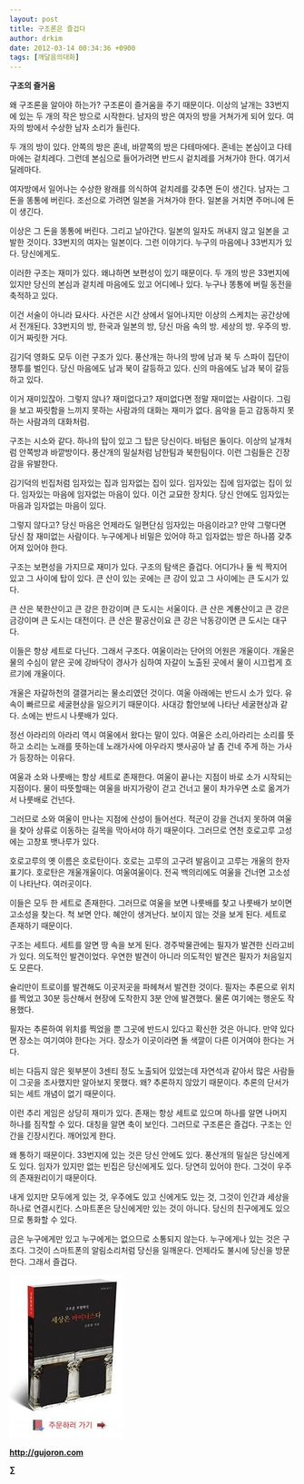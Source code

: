 ```yaml
---
layout: post
title: 구조론은 즐겁다
author: drkim
date: 2012-03-14 00:34:36 +0900
tags: [깨달음의대화]
---
```

  
**구조의 즐거움**

왜 구조론을 알아야 하는가? 구조론이 즐거움을 주기 때문이다. 이상의 날개는 33번지에 있는 두 개의 작은 방으로 시작한다. 남자의 방은 여자의 방을 거쳐가게 되어 있다. 여자의 방에서 수상한 남자 소리가 들린다. 

두 개의 방이 있다. 안쪽의 방은 혼네, 바깥쪽의 방은 다테마에다. 혼네는 본심이고 다테마에는 겉치레다. 그런데 본심으로 들어가려면 반드시 겉치레를 거쳐가야 한다. 여기서 딜레마다. 

여자방에서 일어나는 수상한 왕래를 의식하여 겉치레를 갖추면 돈이 생긴다. 남자는 그 돈을 똥통에 버린다. 조선으로 가려면 일본을 거쳐가야 한다. 일본을 거치면 주머니에 돈이 생긴다. 

이상은 그 돈을 똥통에 버린다. 그리고 날아간다. 일본의 일자도 꺼내지 않고 일본을 고발한 것이다. 33번지의 여자는 일본이다. 그런 이야기다. 누구의 마음에나 33번지가 있다. 당신에게도. 

이러한 구조는 재미가 있다. 왜냐하면 보편성이 있기 때문이다. 두 개의 방은 33번지에 있지만 당신의 본심과 겉치레 마음에도 있고 어디에나 있다. 누구나 똥통에 버릴 동전을 축적하고 있다. 

이건 서술이 아니라 묘사다. 사건은 시간 상에서 일어나지만 이상의 스케치는 공간상에서 전개된다. 33번지의 방, 한국과 일본의 방, 당신 마음 속의 방. 세상의 방. 우주의 방. 이거 짜릿한 거다. 

김기덕 영화도 모두 이런 구조가 있다. 풍산개는 하나의 방에 남과 북 두 스파이 집단이 쟁투를 벌인다. 당신 마음에도 남과 북이 갈등하고 있다. 신의 마음에도 남과 북이 갈등하고 있다. 

이거 재미있잖아. 그렇지 않나? 재미없다고? 재미없다면 정말 재미없는 사람이다. 그림을 보고 짜릿함을 느끼지 못하는 사람과의 대화는 재미가 없다. 음악을 듣고 감동하지 못하는 사람과의 대화처럼. 

구조는 시소와 같다. 하나의 탑이 있고 그 탑은 당신이다. 바텀은 둘이다. 이상의 날개처럼 안쪽방과 바깥방이다. 풍산개의 밀실처럼 남한팀과 북한팀이다. 이런 그림들은 긴장감을 유발한다. 

김기덕의 빈집처럼 임자있는 집과 임자없는 집이 있다. 임자있는 집에 임자없는 집이 있다. 임자있는 마음에 임자없는 마음이 있다. 이건 교묘한 장치다. 당신 안에도 임자있는 마음과 임자없는 마음이 있다. 

그렇지 않다고? 당신 마음은 언제라도 일편단심 임자있는 마음이라고? 만약 그렇다면 당신 참 재미없는 사람이다. 누구에게나 비밀은 있어야 하고 임자없는 방은 하나쯤 갖추어져 있어야 한다. 

구조는 보편성을 가지므로 재미가 있다. 구조의 탐색은 즐겁다. 어디가나 둘 씩 짝지어 있고 그 사이에 탑이 있다. 큰 산이 있는 곳에는 큰 강이 있고 그 사이에는 큰 도시가 있다. 

큰 산은 북한산이고 큰 강은 한강이며 큰 도시는 서울이다. 큰 산은 계룡산이고 큰 강은 금강이며 큰 도시는 대전이다. 큰 산은 팔공산이요 큰 강은 낙동강이면 큰 도시는 대구다. 

이들은 항상 세트로 다닌다. 그래서 구조다. 여울이라는 단어의 어원은 개울이다. 개울은 물의 수심이 얕은 곳에 강바닥이 경사가 심하여 자갈이 노출된 곳에서 물이 시끄럽게 흐르기에 개울이다. 

개울은 자갈하천의 갤갤거리는 물소리였던 것이다. 여울 아래에는 반드시 소가 있다. 유속이 빠르므로 세굴현상을 일으키기 때문이다. 사대강 함안보에 나타난 세굴현상과 같다. 소에는 반드시 나룻배가 있다. 

정선 아라리의 아라리 역시 여울에서 왔다는 말이 있다. 여울은 소리,아라리는 소리를 뜻하고 소리는 노래를 뜻하는데 노래가사에 아우라지 뱃사공아 날 좀 건네 주게 하는 가사가 등장하는 이유다. 

여울과 소와 나룻배는 항상 세트로 존재한다. 여울이 끝나는 지점이 바로 소가 시작되는 지점이다. 물이 따뜻할때는 여울을 바지가랑이 걷고 건너고 물이 차가우면 소로 옮겨가서 나룻배로 건넌다. 

그러므로 소와 여울이 만나는 지점에 산성이 들어선다. 적군이 강을 건너지 못하여 여울을 찾아 상류로 이동하는 길목을 막아서야 하기 때문이다. 그러므로 연천 호로고루 고성에는 고창포 뱃나루가 있다. 

호로고루의 옛 이름은 호로탄이다. 호로는 고루의 고구려 발음이고 고루는 개울의 한자표기다. 호로탄은 개울개울이다. 여울여울이다. 전곡 백의리에도 여울을 건너면 고소성이 나타난다. 여러곳이다. 

이들은 모두 한 세트로 존재한다. 그러므로 여울을 보면 나룻배를 찾고 나룻배가 보이면 고소성을 찾는다. 척 보면 안다. 혜안이 생겨난다. 보이지 않는 것을 보게 된다. 세트로 존재하기 때문이다. 

구조는 세트다. 세트를 알면 땅 속을 보게 된다. 경주박물관에는 필자가 발견한 신라고비가 있다. 의도적인 발견이었다. 우연한 발견이 아니라 의도적인 발견은 필자가 처음일지도 모른다. 

슐리만이 트로이를 발견해도 이곳저곳을 파헤쳐서 발견한 것이다. 필자는 추론으로 위치를 찍었고 30분 등산해서 현장에 도착한지 3분 안에 발견했다. 물론 여기에는 행운도 작용했다. 

필자는 추론하여 위치를 찍었을 뿐 그곳에 반드시 있다고 확신한 것은 아니다. 만약 있다면 장소는 여기여야 한다는 거다. 장소가 이곳이라면 돌 색깔이 다른 이거여야 한다는 거다. 

비는 다듬지 않은 윗부분이 3센티 정도 노출되어 있었는데 자연석과 같아서 많은 사람들이 그곳을 조사했지만 알아보지 못했다. 왜? 추론하지 않았기 때문이다. 추론의 단서가 되는 세트 개념이 없기 때문이다. 

이런 추리 게임은 상당히 재미가 있다. 존재는 항상 세트로 있으며 하나를 알면 나머지 하나를 짐작할 수 있다. 대칭을 알면 축이 보인다. 그러므로 구조론은 즐겁다. 구조는 인간을 긴장시킨다. 깨어있게 한다. 

왜 통하기 때문이다. 33번지에 있는 것은 당신 안에도 있다. 풍산개의 밀실은 당신에게도 있다. 임자가 있지만 없는 빈집은 당신에게도 있다. 당연히 있어야 한다. 그것이 우주의 존재원리이기 때문이다. 

내게 있지만 모두에게 있는 것, 우주에도 있고 신에게도 있는 것, 그것이 인간과 세상을 하나로 연결시킨다. 스마트폰은 당신에게만 있는 것이 아니다. 당신의 친구에게도 있으므로 통화할 수 있다. 

금은 누구에게만 있고 누구에게는 없으므로 소통되지 않는다. 누구에게나 있는 것은 구조다. 그것이 스마트폰의 알림소리처럼 당신을 일깨운다. 언제라도 불시에 당신을 방문한다. 그래서 즐겁다. 





  

  




![](/files/attach/images/198/668/222/0.JPG)


  






**http://gujoron.com** 


**∑**